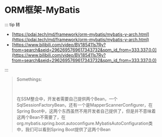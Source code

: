 # ORM框架-MyBatis

::: tip 转

- [https://pdai.tech/md/framework/orm-mybatis/mybatis-y-arch.html](https://pdai.tech/md/framework/orm-mybatis/mybatis-y-arch.html)
- [https://www.bilibili.com/video/BV185411s7Ry?from=search&seid=2962695769617343732&spm_id_from=333.337.0.0](https://www.bilibili.com/video/BV185411s7Ry?from=search&seid=2962695769617343732&spm_id_from=333.337.0.0)

:::





> Somethings:
>
> <br>
>
> 在SSM整合中，开发者需要自己提供两个Bean，一个SqlSessionFactoryBean，还有一个是MapperScannerConfigurer，在Spring Boot中，这两个东西虽然不用开发者自己提供了，但是并不意味着这两个Bean不需要了，在org.mybatis.spring.boot.autoconfigure.MybatisAutoConfiguration类中，我们可以看到Spring Boot提供了这两个Bean

